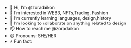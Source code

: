 - 👋 Hi, I’m @zoradaikon
- 👀 I’m interested in WEB3, NFTs,Trading, Fashion
- 🌱 I’m currently learning languages, design,history
- 💞️ I’m looking to collaborate on anything related to design
- 📫 How to reach me @zoradaikon
- 😄 Pronouns: SHE/HER
- ⚡ Fun fact: 

<!---
zoradaikon/zoradaikon is a ✨ special ✨ repository because its `README.md` (this file) appears on your GitHub profile.
You can click the Preview link to take a look at your changes.
--->
